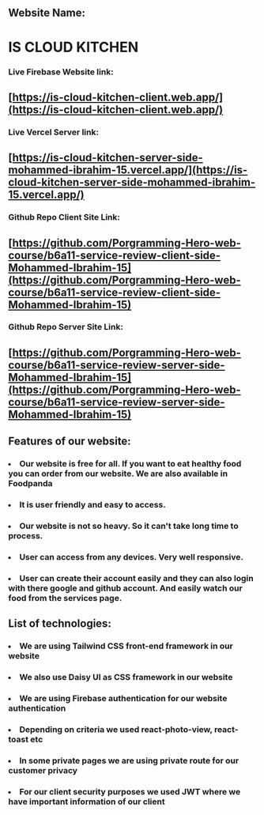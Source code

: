 ## Website Name:
# IS CLOUD KITCHEN

### Live Firebase Website link: 
## [https://is-cloud-kitchen-client.web.app/](https://is-cloud-kitchen-client.web.app/)

### Live Vercel Server link: 
## [https://is-cloud-kitchen-server-side-mohammed-ibrahim-15.vercel.app/](https://is-cloud-kitchen-server-side-mohammed-ibrahim-15.vercel.app/)

### Github Repo Client Site Link: 
## [https://github.com/Porgramming-Hero-web-course/b6a11-service-review-client-side-Mohammed-Ibrahim-15](https://github.com/Porgramming-Hero-web-course/b6a11-service-review-client-side-Mohammed-Ibrahim-15)

### Github Repo Server Site Link: 
## [https://github.com/Porgramming-Hero-web-course/b6a11-service-review-server-side-Mohammed-Ibrahim-15](https://github.com/Porgramming-Hero-web-course/b6a11-service-review-server-side-Mohammed-Ibrahim-15)

## Features of our website:

### <li>Our website is free for all. If you want to eat healthy food you can order from our website. We are also available in Foodpanda</li>
### <li>It is user friendly and easy to access.</li>
### <li>Our website is not so heavy. So it can't take long time to process.</li>
### <li>User can access from any devices. Very well responsive.</li>
### <li>User can create their account easily and they can also login with there google and github account. And easily watch our food from the services page. </li>


## List of technologies:

### <li>We are using Tailwind CSS front-end framework in our website</li>
### <li>We also use Daisy UI as CSS framework in our website</li>
### <li>We are using Firebase authentication for our website authentication</li>
### <li>Depending on criteria we used react-photo-view, react-toast etc </li>
### <li>In some private pages we are using private route for our customer privacy</li>
### <li>For our client security purposes we used JWT where we have important information of our client</li>
